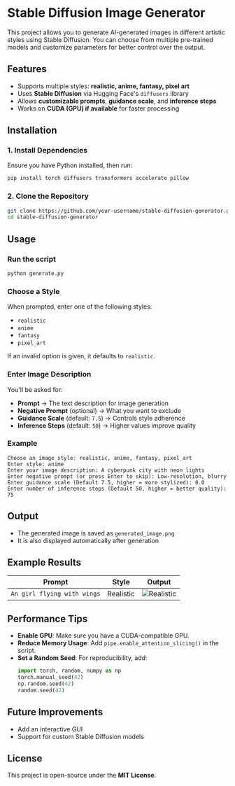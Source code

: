 
# Stable Diffusion Image Generator  

This project allows you to generate AI-generated images in different artistic styles using Stable Diffusion. You can choose from multiple pre-trained models and customize parameters for better control over the output.  

## Features  
- Supports multiple styles: **realistic, anime, fantasy, pixel art**  
- Uses **Stable Diffusion** via Hugging Face's `diffusers` library  
- Allows **customizable prompts**, **guidance scale**, and **inference steps**  
- Works on **CUDA (GPU) if available** for faster processing  

## Installation  

### 1. Install Dependencies  
Ensure you have Python installed, then run:  

```bash
pip install torch diffusers transformers accelerate pillow
```

### 2. Clone the Repository  
```bash
git clone https://github.com/your-username/stable-diffusion-generator.git
cd stable-diffusion-generator
```

## Usage  

### Run the script  
```bash
python generate.py
```

### Choose a Style  
When prompted, enter one of the following styles:  
- `realistic`  
- `anime`  
- `fantasy`  
- `pixel_art`  

If an invalid option is given, it defaults to `realistic`.  

### Enter Image Description  
You'll be asked for:  
- **Prompt** → The text description for image generation  
- **Negative Prompt** (optional) → What you want to exclude  
- **Guidance Scale** (default: `7.5`) → Controls style adherence  
- **Inference Steps** (default: `50`) → Higher values improve quality  

### Example  
```
Choose an image style: realistic, anime, fantasy, pixel_art
Enter style: anime
Enter your image description: A cyberpunk city with neon lights
Enter negative prompt (or press Enter to skip): Low-resolution, blurry
Enter guidance scale (Default 7.5, higher = more stylized): 8.0
Enter number of inference steps (Default 50, higher = better quality): 75
```

## Output  
- The generated image is saved as `generated_image.png`  
- It is also displayed automatically after generation  

## Example Results  
| Prompt | Style | Output |
|--------|-------|--------|
| `An girl flying with wings` | Realistic | ![Realistic](fantasy_example.png) |

## Performance Tips  
- **Enable GPU**: Make sure you have a CUDA-compatible GPU.  
- **Reduce Memory Usage**: Add `pipe.enable_attention_slicing()` in the script.  
- **Set a Random Seed**: For reproducibility, add:  
  ```python
  import torch, random, numpy as np  
  torch.manual_seed(42)  
  np.random.seed(42)  
  random.seed(42)  
  ```  

## Future Improvements  
- Add an interactive GUI  
- Support for custom Stable Diffusion models  

## License  
This project is open-source under the **MIT License**.  
